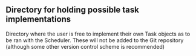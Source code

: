 ## Directory for holding possible task implementations
Directory where the user is free to implement their own Task objects as to be ran with the Scheduler. These will not be added to the Git repository (although some other version control scheme is recommended)